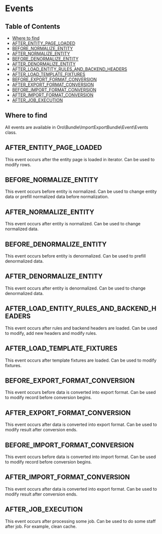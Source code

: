 Events
======

Table of Contents
-----------------
 - [Where to find](#where-to-find)
 - [AFTER_ENTITY_PAGE_LOADED](#after-entity-page-loaded)
 - [BEFORE_NORMALIZE_ENTITY](#before-normalize-entity)
 - [AFTER_NORMALIZE_ENTITY](#after-normalize-entity)
 - [BEFORE_DENORMALIZE_ENTITY](#before-denormalize-entity)
 - [AFTER_DENORMALIZE_ENTITY](#after-denormalize-entity)
 - [AFTER_LOAD_ENTITY_RULES_AND_BACKEND_HEADERS](#after-load-entity-rules-and-backend-headers)
 - [AFTER_LOAD_TEMPLATE_FIXTURES](#after-load-template-fixtures)
 - [BEFORE_EXPORT_FORMAT_CONVERSION](#before-export-format-conversion)
 - [AFTER_EXPORT_FORMAT_CONVERSION](#after-export-format-conversion)
 - [BEFORE_IMPORT_FORMAT_CONVERSION](#before-import-format-conversion)
 - [AFTER_IMPORT_FORMAT_CONVERSION](#after-import-format-conversion)
 - [AFTER_JOB_EXECUTION](#after-job-execution)

Where to find
--------
All events are available in Oro\Bundle\ImportExportBundle\Event\Events class.

AFTER_ENTITY_PAGE_LOADED
------------------------
This event occurs after the entity page is loaded in iterator.
Can be used to modify rows.

BEFORE_NORMALIZE_ENTITY
-----------------------
This event occurs before entity is normalized.
Can be used to change entity data or prefill normalized data before normalization.

AFTER_NORMALIZE_ENTITY
----------------------
This event occurs after entity is normalized.
Can be used to change normalized data.

BEFORE_DENORMALIZE_ENTITY
-------------------------
This event occurs before entity is denormalized.
Can be used to prefill denormalized data.

AFTER_DENORMALIZE_ENTITY
------------------------
This event occurs after entity is denormalized.
Can be used to change denormalized data.

AFTER_LOAD_ENTITY_RULES_AND_BACKEND_HEADERS
-------------------------------------------
This event occurs after rules and backend headers are loaded.
Can be used to modify, add new headers and modify rules.

AFTER_LOAD_TEMPLATE_FIXTURES
----------------------------
This event occurs after template fixtures are loaded.
Can be used to modify fixtures.

BEFORE_EXPORT_FORMAT_CONVERSION
-------------------------------
This event occurs before data is converted into export format.
Can be used to modify record before conversion begins.

AFTER_EXPORT_FORMAT_CONVERSION
------------------------------
This event occurs after data is converted into export format.
Can be used to modify result after conversion ends.

BEFORE_IMPORT_FORMAT_CONVERSION
-------------------------------
This event occurs before data is converted into import format.
Can be used to modify record before conversion begins.

AFTER_IMPORT_FORMAT_CONVERSION
------------------------------
This event occurs after data is converted into export format.
Can be used to modify result after conversion ends.

AFTER_JOB_EXECUTION
-------------------
This event occurs after processing some job.
Can be used to do some staff after job. For example, clean cache.
